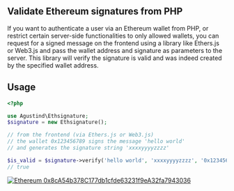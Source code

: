 ## Validate Ethereum signatures from PHP

If you want to authenticate a user via an Ethereum wallet from PHP, or restrict certain server-side functionalities to only allowed wallets,
you can request for a signed message on the frontend using a library like Ethers.js or Web3.js and pass the wallet address and signature as parameters
to the server. This library will verify the signature is valid and was indeed created by the specified wallet address.
## Usage

```php
<?php

use Agustind\Ethsignature;
$signature = new Ethsignature();

// from the frontend (via Ethers.js or Web3.js)
// the wallet 0x123456789 signs the message 'hello world'
// and generates the signature string 'xxxxyyyyzzzz'

$is_valid = $signature->verify('hello world', 'xxxxyyyyzzzz', '0x123456789');
// true

```




[![Ethereum](https://user-images.githubusercontent.com/725986/61891022-0d0c7f00-af09-11e9-829f-096c039bbbfa.png) 0x8cA54b378C177db1cfde63231f9eA32fa7943036][Ethereum]

[Ethereum]: https://etherscan.io/address/0x8cA54b378C177db1cfde63231f9eA32fa7943036 "Donate with Ethereum"
